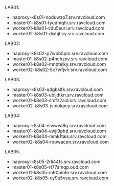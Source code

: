 
LAB01:
 - haproxy-k8s01-noduwzp7.srv.ravcloud.com
 - master01-k8s01-tyudmqhi.srv.ravcloud.com
 - worker01-k8s01-vdu5eurl.srv.ravcloud.com
 - worker02-k8s01-dixhjhcy.srv.ravcloud.com

LAB02:
 - haproxy-k8s02-p7wbb5pm.srv.ravcloud.com
 - master01-k8s02-p4nchzxv.srv.ravcloud.com
 - worker01-k8s02-mnbtelky.srv.ravcloud.com
 - worker02-k8s02-5c7wfjvh.srv.ravcloud.com

LAB03:
 - haproxy-k8s03-qdgbslfk.srv.ravcloud.com
 - master01-k8s03-ubijdtkn.srv.ravcloud.com
 - worker01-k8s03-smfz2aid.srv.ravcloud.com
 - worker02-k8s03-jsmokpey.srv.ravcloud.com

LAB04:
 - haproxy-k8s04-eiwwwl8q.srv.ravcloud.com
 - master01-k8s04-ewji9phd.srv.ravcloud.com
 - worker01-k8s04-mmk1tais.srv.ravcloud.com
 - worker02-k8s04-rxpwacpn.srv.ravcloud.com

LAB05:
 - haproxy-k8s05-2rli44fs.srv.ravcloud.com
 - master01-k8s05-rt77amqp.oud.com
 - worker01-k8s05-m90plo6r.srv.ravcloud.com
 - worker02-k8s05-cy9u5vsq.srv.ravcloud.com
